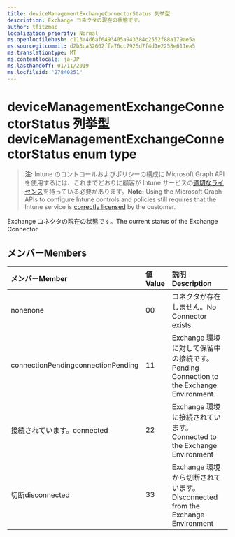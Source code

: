 ```yaml
---
title: deviceManagementExchangeConnectorStatus 列挙型
description: Exchange コネクタの現在の状態です。
author: tfitzmac
localization_priority: Normal
ms.openlocfilehash: c113a4d6af6493405a943384c2552f88a179ae5a
ms.sourcegitcommit: d2b3ca32602ffa76cc7925d7f4d1e2258e611ea5
ms.translationtype: MT
ms.contentlocale: ja-JP
ms.lasthandoff: 01/11/2019
ms.locfileid: "27840251"
---
```

# <a name="devicemanagementexchangeconnectorstatus-enum-type"></a><span data-ttu-id="66b58-103">deviceManagementExchangeConnectorStatus 列挙型</span><span class="sxs-lookup"><span data-stu-id="66b58-103">deviceManagementExchangeConnectorStatus enum type</span></span>

> <span data-ttu-id="66b58-104">**注:** Intune のコントロールおよびポリシーの構成に Microsoft Graph API を使用するには、これまでどおりに顧客が Intune サービスの[適切なライセンス](https://go.microsoft.com/fwlink/?linkid=839381)を持っている必要があります。</span><span class="sxs-lookup"><span data-stu-id="66b58-104">**Note:** Using the Microsoft Graph APIs to configure Intune controls and policies still requires that the Intune service is [correctly licensed](https://go.microsoft.com/fwlink/?linkid=839381) by the customer.</span></span>

<span data-ttu-id="66b58-105">Exchange コネクタの現在の状態です。</span><span class="sxs-lookup"><span data-stu-id="66b58-105">The current status of the Exchange Connector.</span></span>
## <a name="members"></a><span data-ttu-id="66b58-106">メンバー</span><span class="sxs-lookup"><span data-stu-id="66b58-106">Members</span></span>
|<span data-ttu-id="66b58-107">メンバー</span><span class="sxs-lookup"><span data-stu-id="66b58-107">Member</span></span>|<span data-ttu-id="66b58-108">値</span><span class="sxs-lookup"><span data-stu-id="66b58-108">Value</span></span>|<span data-ttu-id="66b58-109">説明</span><span class="sxs-lookup"><span data-stu-id="66b58-109">Description</span></span>|
|:---|:---|:---|
|<span data-ttu-id="66b58-110">none</span><span class="sxs-lookup"><span data-stu-id="66b58-110">none</span></span>|<span data-ttu-id="66b58-111">0</span><span class="sxs-lookup"><span data-stu-id="66b58-111">0</span></span>|<span data-ttu-id="66b58-112">コネクタが存在しません。</span><span class="sxs-lookup"><span data-stu-id="66b58-112">No Connector exists.</span></span>|
|<span data-ttu-id="66b58-113">connectionPending</span><span class="sxs-lookup"><span data-stu-id="66b58-113">connectionPending</span></span>|<span data-ttu-id="66b58-114">1</span><span class="sxs-lookup"><span data-stu-id="66b58-114">1</span></span>|<span data-ttu-id="66b58-115">Exchange 環境に対して保留中の接続です。</span><span class="sxs-lookup"><span data-stu-id="66b58-115">Pending Connection to the Exchange Environment.</span></span>|
|<span data-ttu-id="66b58-116">接続されています。</span><span class="sxs-lookup"><span data-stu-id="66b58-116">connected</span></span>|<span data-ttu-id="66b58-117">2</span><span class="sxs-lookup"><span data-stu-id="66b58-117">2</span></span>|<span data-ttu-id="66b58-118">Exchange 環境に接続されています。</span><span class="sxs-lookup"><span data-stu-id="66b58-118">Connected to the Exchange Environment</span></span>|
|<span data-ttu-id="66b58-119">切断</span><span class="sxs-lookup"><span data-stu-id="66b58-119">disconnected</span></span>|<span data-ttu-id="66b58-120">3</span><span class="sxs-lookup"><span data-stu-id="66b58-120">3</span></span>|<span data-ttu-id="66b58-121">Exchange 環境から切断されています。</span><span class="sxs-lookup"><span data-stu-id="66b58-121">Disconnected from the Exchange Environment</span></span>|



